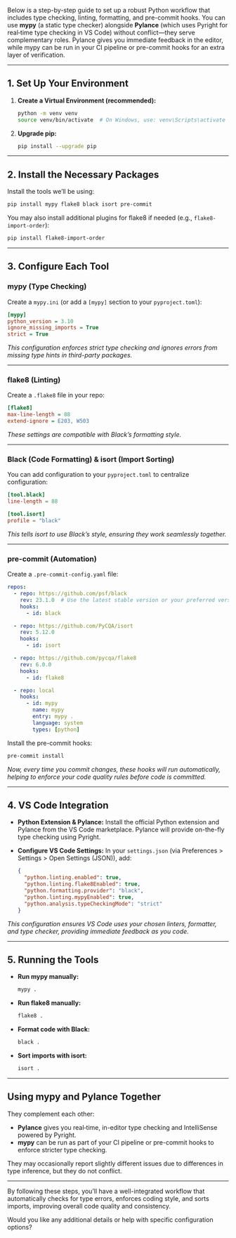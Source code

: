 Below is a step-by-step guide to set up a robust Python workflow that includes type checking, linting, formatting, and pre-commit hooks. You can use **mypy** (a static type checker) alongside **Pylance** (which uses Pyright for real‑time type checking in VS Code) without conflict—they serve complementary roles. Pylance gives you immediate feedback in the editor, while mypy can be run in your CI pipeline or pre-commit hooks for an extra layer of verification.

---

## 1. Set Up Your Environment

1. **Create a Virtual Environment (recommended):**

   ```bash
   python -m venv venv
   source venv/bin/activate  # On Windows, use: venv\Scripts\activate
   ```

2. **Upgrade pip:**

   ```bash
   pip install --upgrade pip
   ```

---

## 2. Install the Necessary Packages

Install the tools we’ll be using:

```bash
pip install mypy flake8 black isort pre-commit
```

You may also install additional plugins for flake8 if needed (e.g., `flake8-import-order`):

```bash
pip install flake8-import-order
```

---

## 3. Configure Each Tool

### **mypy (Type Checking)**
Create a `mypy.ini` (or add a `[mypy]` section to your `pyproject.toml`):

```ini
[mypy]
python_version = 3.10
ignore_missing_imports = True
strict = True
```

*This configuration enforces strict type checking and ignores errors from missing type hints in third-party packages.*

---

### **flake8 (Linting)**
Create a `.flake8` file in your repo:

```ini
[flake8]
max-line-length = 88
extend-ignore = E203, W503
```

*These settings are compatible with Black’s formatting style.*

---

### **Black (Code Formatting) & isort (Import Sorting)**
You can add configuration to your `pyproject.toml` to centralize configuration:

```toml
[tool.black]
line-length = 88

[tool.isort]
profile = "black"
```

*This tells isort to use Black’s style, ensuring they work seamlessly together.*

---

### **pre-commit (Automation)**
Create a `.pre-commit-config.yaml` file:

```yaml
repos:
  - repo: https://github.com/psf/black
    rev: 23.1.0  # Use the latest stable version or your preferred version
    hooks:
      - id: black

  - repo: https://github.com/PyCQA/isort
    rev: 5.12.0
    hooks:
      - id: isort

  - repo: https://github.com/pycqa/flake8
    rev: 6.0.0
    hooks:
      - id: flake8

  - repo: local
    hooks:
      - id: mypy
        name: mypy
        entry: mypy .
        language: system
        types: [python]
```

Install the pre-commit hooks:

```bash
pre-commit install
```

*Now, every time you commit changes, these hooks will run automatically, helping to enforce your code quality rules before code is committed.*

---

## 4. VS Code Integration

- **Python Extension & Pylance:**
  Install the official Python extension and Pylance from the VS Code marketplace. Pylance will provide on-the-fly type checking using Pyright.

- **Configure VS Code Settings:**
  In your `settings.json` (via Preferences > Settings > Open Settings (JSON)), add:

  ```json
  {
    "python.linting.enabled": true,
    "python.linting.flake8Enabled": true,
    "python.formatting.provider": "black",
    "python.linting.mypyEnabled": true,
    "python.analysis.typeCheckingMode": "strict"
  }
  ```

*This configuration ensures VS Code uses your chosen linters, formatter, and type checker, providing immediate feedback as you code.*

---

## 5. Running the Tools

- **Run mypy manually:**
  ```bash
  mypy .
  ```
- **Run flake8 manually:**
  ```bash
  flake8 .
  ```
- **Format code with Black:**
  ```bash
  black .
  ```
- **Sort imports with isort:**
  ```bash
  isort .
  ```

---

## Using mypy and Pylance Together

They complement each other:
- **Pylance** gives you real‑time, in-editor type checking and IntelliSense powered by Pyright.
- **mypy** can be run as part of your CI pipeline or pre-commit hooks to enforce stricter type checking.

They may occasionally report slightly different issues due to differences in type inference, but they do not conflict.

---

By following these steps, you’ll have a well-integrated workflow that automatically checks for type errors, enforces coding style, and sorts imports, improving overall code quality and consistency.

Would you like any additional details or help with specific configuration options?
